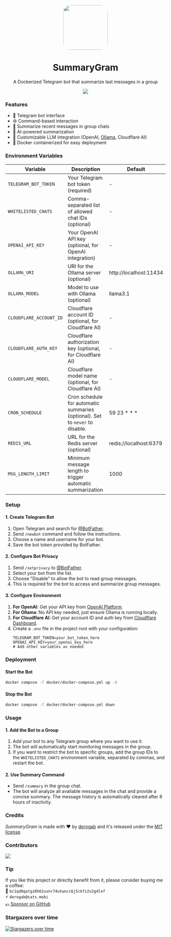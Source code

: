 <p align="center">
  <img src="./.github/assets/logo.png" width="140px" style="border-radius: 15%;">
</p>
<h1 align="center">SummaryGram</h1>
<p align="center">A Dockerized Telegram bot that summarize last messages in a group</p>
<p align="center">
  <a href="https://github.com/derogab/summarygram/actions/workflows/docker-publish.yml">
    <img src="https://github.com/derogab/summarygram/actions/workflows/docker-publish.yml/badge.svg">
  </a>
</p>

### Features

- 🤖 Telegram bot interface
- ⚙️ Command-based interaction
- 📝 Summarize recent messages in group chats
- 🧠 AI-powered summarization
- 🔌 Customizable LLM integration (OpenAI, [Ollama](https://github.com/ollama/ollama), Cloudflare AI)
- 🐳 Docker containerized for easy deployment

### Environment Variables

| Variable | Description | Default |
|----------|-------------|---------|
| `TELEGRAM_BOT_TOKEN` | Your Telegram bot token (required) | - |
| `WHITELISTED_CHATS` | Comma-separated list of allowed chat IDs (optional) | - |
| `OPENAI_API_KEY` | Your OpenAI API key (optional, for OpenAI integration) | - |
| `OLLAMA_URI` | URI for the Ollama server (optional) | http://localhost:11434 |
| `OLLAMA_MODEL` | Model to use with Ollama (optional) | llama3.1 |
| `CLOUDFLARE_ACCOUNT_ID` | Cloudflare account ID (optional, for Cloudflare AI) | - |
| `CLOUDFLARE_AUTH_KEY` | Cloudflare authorization key (optional, for Cloudflare AI) | - |
| `CLOUDFLARE_MODEL` | Cloudflare model name (optional, for Cloudflare AI) | - |
| `CRON_SCHEDULE` | Cron schedule for automatic summaries (optional). Set to `never` to disable. | 59 23 * * * |
| `REDIS_URL` | URL for the Redis server (optional) | redis://localhost:6379 |
| `MSG_LENGTH_LIMIT` | Minimum message length to trigger automatic summarization | 1000 |

### Setup

#### 1. Create Telegram Bot
1. Open Telegram and search for [@BotFather](https://t.me/botfather).
2. Send `/newbot` command and follow the instructions.
3. Choose a name and username for your bot.
4. Save the bot token provided by BotFather.

#### 2. Configure Bot Privacy
1. Send `/setprivacy` to [@BotFather](https://t.me/botfather).
2. Select your bot from the list.
3. Choose "Disable" to allow the bot to read group messages.
4. This is required for the bot to access and summarize group messages.

#### 3. Configure Environment
1. **For OpenAI**: Get your API key from [OpenAI Platform](https://platform.openai.com/api-keys).
2. **For Ollama**: No API key needed, just ensure Ollama is running locally.
3. **For Cloudflare AI**: Get your account ID and auth key from [Cloudflare Dashboard](https://dash.cloudflare.com/profile/api-tokens).
4. Create a `.env` file in the project root with your configuration:
   ```env
   TELEGRAM_BOT_TOKEN=your_bot_token_here
   OPENAI_API_KEY=your_openai_key_here
   # Add other variables as needed
   ```

### Deployment

#### Start the Bot
```bash
docker compose -f docker/docker-compose.yml up -d
```

#### Stop the Bot
```bash
docker compose -f docker/docker-compose.yml down
```

### Usage

#### 1. Add the Bot to a Group
1. Add your bot to any Telegram group where you want to use it.
2. The bot will automatically start monitoring messages in the group.
3. If you want to restrict the bot to specific groups, add the group IDs to the `WHITELISTED_CHATS` environment variable, separated by commas, and restart the bot.

#### 2. Use Summary Command
- Send `/summary` in the group chat.
- The bot will analyze all available messages in the chat and provide a concise summary. The message history is automatically cleared after 8 hours of inactivity.

### Credits
_SummaryGram_ is made with ♥ by [derogab](https://github.com/derogab) and it's released under the [MIT license](./LICENSE).

### Contributors

<a href="https://github.com/derogab/summarygram/graphs/contributors">
  <img src="https://contrib.rocks/image?repo=derogab/summarygram" />
</a>

### Tip
If you like this project or directly benefit from it, please consider buying me a coffee:  
🔗 `bc1qd0qatgz8h62uvnr74utwncc6j5ckfz2v2g4lef`  
⚡️ `derogab@sats.mobi`  
💶 [Sponsor on GitHub](https://github.com/sponsors/derogab)

### Stargazers over time
[![Stargazers over time](https://starchart.cc/derogab/summarygram.svg?variant=adaptive)](https://starchart.cc/derogab/summarygram)
